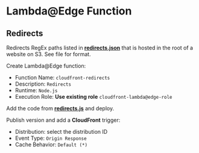 # Lambda@Edge Function
## Redirects

Redirects RegEx paths listed in **[redirects.json](redirects.json)** that is hosted in the root of a website on S3. See file for format.

Create Lambda@Edge function:

- Function Name: `cloudfront-redirects`
- Description: `Redirects`
- Runtime: `Node.js`
- Execution Role: **Use existing role** `cloudfront-lambda@edge-role`

Add the code from **[redirects.js](redirects.js)** and deploy.

Publish version and add a **CloudFront** trigger:

- Distribution: select the distribution ID
- Event Type: `Origin Response`
- Cache Behavior: `Default (*)`
